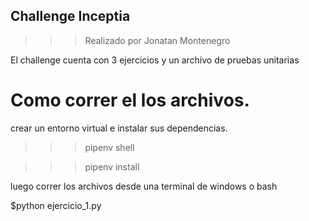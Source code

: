 ## Challenge Inceptia

>>> Realizado por Jonatan Montenegro

El challenge cuenta con 3 ejercicios y un archivo de pruebas unitarias

# Como correr el los archivos.

crear un entorno virtual e instalar sus dependencias.
>>> pipenv shell

>>> pipenv install

luego correr los archivos desde una terminal de windows o bash

$python ejercicio_1.py